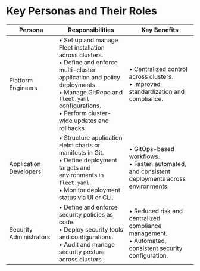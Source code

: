 # Key Personas and Their Roles

| Persona | Responsibilities | Key Benefits |
| --- | ----- | ----- |
| Platform Engineers | • Set up and manage Fleet installation across clusters. <br/> • Define and enforce multi-cluster application and policy deployments. <br/> • Manage GitRepo and `fleet.yaml` configurations. <br/> • Perform cluster-wide updates and rollbacks. | • Centralized control across clusters. <br/> • Improved standardization and compliance. |
| Application Developers | • Structure application Helm charts or manifests in Git. <br/> • Define deployment targets and environments in `fleet.yaml`. <br/> • Monitor deployment status via UI or CLI. | • GitOps-based workflows. <br/> • Faster, automated, and consistent deployments across environments. |
| Security Administrators | • Define and enforce security policies as code. <br/> • Deploy security tools and configurations. <br/> • Audit and manage security posture across clusters. | • Reduced risk and centralized compliance management. <br/> • Automated, consistent security configuration. |